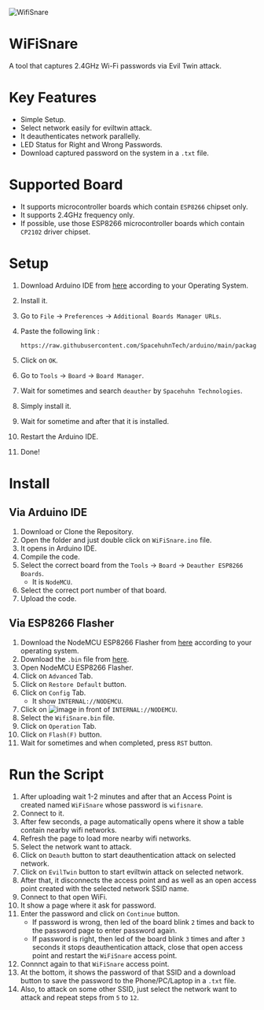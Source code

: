 ![WifiSnare](https://github.com/user-attachments/assets/23dad4db-6bda-4d47-b5af-698ed5451e18)

# WiFiSnare
A tool that captures 2.4GHz Wi-Fi passwords via Evil Twin attack.

# Key Features
- Simple Setup.
- Select network easily for eviltwin attack.
- It deauthenticates network parallelly.
- LED Status for Right and Wrong Passwords.
- Download captured password on the system in a `.txt` file.

# Supported Board
- It supports microcontroller boards which contain `ESP8266` chipset only.
- It supports 2.4GHz frequency only.
- If possible, use those ESP8266 microcontroller boards which contain `CP2102` driver chipset.

# Setup
1. Download Arduino IDE from [here](https://www.arduino.cc/en/software) according to your Operating System.
2. Install it.
3. Go to `File` → `Preferences` → `Additional Boards Manager URLs`.
4. Paste the following link :
   
   ```
   https://raw.githubusercontent.com/SpacehuhnTech/arduino/main/package_spacehuhn_index.json
   ```
5. Click on `OK`.
6. Go to `Tools` → `Board` → `Board Manager`.
7. Wait for sometimes and search `deauther` by `Spacehuhn Technologies`.
8. Simply install it.
9. Wait for sometime and after that it is installed.
10. Restart the Arduino IDE.
11. Done!

# Install
## Via Arduino IDE
1. Download or Clone the Repository.
2. Open the folder and just double click on `WiFiSnare.ino` file.
3. It opens in Arduino IDE.
4. Compile the code.
5. Select the correct board from the `Tools` → `Board` → `Deauther ESP8266 Boards`.
   - It is `NodeMCU`.
6. Select the correct port number of that board.
7. Upload the code.
## Via ESP8266 Flasher
1. Download the NodeMCU ESP8266 Flasher from [here](https://github.com/nodemcu/nodemcu-flasher) according to your operating system.
2. Download the `.bin` file from [here](https://github.com/wirebits/WiFiSnare/releases/download/v1.0/WiFiSnare.bin).
3. Open NodeMCU ESP8266 Flasher.
4. Click on `Advanced` Tab.
5. Click on `Restore Default` button.
6. Click on `Config` Tab.
   - It show `INTERNAL://NODEMCU`.
7. Click on ![image](https://github.com/user-attachments/assets/1540d7e8-514a-4e60-a29d-3019699868df) in front of `INTERNAL://NODEMCU`.
8. Select the `WifiSnare.bin` file.
9. Click on `Operation` Tab.
10. Click on `Flash(F)` button.
12. Wait for sometimes and when completed, press `RST` button.

# Run the Script
1. After uploading wait 1-2 minutes and after that an Access Point is created named `WiFiSnare` whose password is `wifisnare`.
2. Connect to it.
3. After few seconds, a page automatically opens where it show a table contain nearby wifi networks.
4. Refresh the page to load more nearby wifi networks.
5. Select the network want to attack.
6. Click on `Deauth` button to start deauthentication attack on selected network.
7. Click on `EvilTwin` button to start eviltwin attack on selected network.
8. After that, it disconnects the access point and as well as an open access point created with the selected network SSID name.
9. Connect to that open WiFi.
10. It show a page where it ask for password.
11. Enter the password and click on `Continue` button.
    - If password is wrong, then led of the board blink `2` times and back to the password page to enter password again.
    - If password is right, then led of the board blink `3` times and after `3` seconds it stops deauthentication attack, close that open access point and restart the `WiFiSnare` access point.
12. Connnct again to that `WiFiSnare` access point.
13. At the bottom, it shows the password of that SSID and a download button to save the password to the Phone/PC/Laptop in a `.txt` file.
14. Also, to attack on some other SSID, just select the network want to attack and repeat steps from `5` to `12`.
